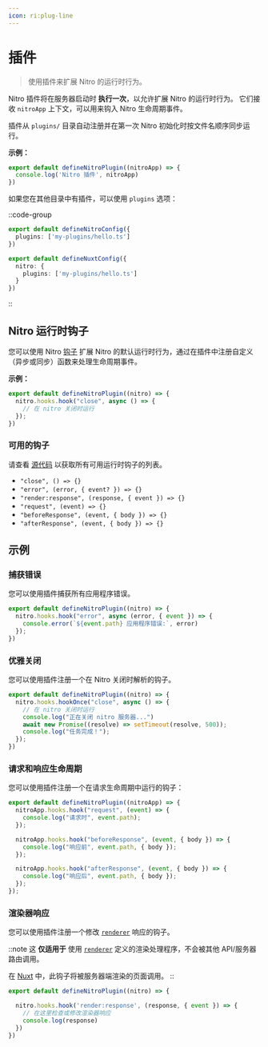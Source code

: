 ```yaml
---
icon: ri:plug-line
---
```


# 插件

> 使用插件来扩展 Nitro 的运行时行为。

Nitro 插件将在服务器启动时 **执行一次**，以允许扩展 Nitro 的运行时行为。
它们接收 `nitroApp` 上下文，可以用来钩入 Nitro 生命周期事件。

插件从 `plugins/` 目录自动注册并在第一次 Nitro 初始化时按文件名顺序同步运行。


**示例：**

```ts [server/plugins/test.ts]
export default defineNitroPlugin((nitroApp) => {
  console.log('Nitro 插件', nitroApp)
})
```

如果您在其他目录中有插件，可以使用 `plugins` 选项：

::code-group
```ts [nitro.config.ts]
export default defineNitroConfig({
  plugins: ['my-plugins/hello.ts']
})
```
```ts [nuxt.config.ts]
export default defineNuxtConfig({
  nitro: {
    plugins: ['my-plugins/hello.ts']
  }
})
```
::

## Nitro 运行时钩子

您可以使用 Nitro [钩子](https://github.com/unjs/hookable) 扩展 Nitro 的默认运行时行为，通过在插件中注册自定义（异步或同步）函数来处理生命周期事件。

**示例：**

```ts
export default defineNitroPlugin((nitro) => {
  nitro.hooks.hook("close", async () => {
    // 在 nitro 关闭时运行
  });
})
```

### 可用的钩子

请查看 [源代码](https://github.com/nitrojs/nitro/blob/v2/src/core/index.ts#L75) 以获取所有可用运行时钩子的列表。

- `"close", () => {}`
- `"error", (error, { event? }) => {}`
- `"render:response", (response, { event }) => {}`
- `"request", (event) => {}`
- `"beforeResponse", (event, { body }) => {}`
- `"afterResponse", (event, { body }) => {}`

## 示例

### 捕获错误

您可以使用插件捕获所有应用程序错误。

```ts
export default defineNitroPlugin((nitro) => {
  nitro.hooks.hook("error", async (error, { event }) => {
    console.error(`${event.path} 应用程序错误:`, error)
  });
})
```

### 优雅关闭

您可以使用插件注册一个在 Nitro 关闭时解析的钩子。

```ts
export default defineNitroPlugin((nitro) => {
  nitro.hooks.hookOnce("close", async () => {
    // 在 nitro 关闭时运行
    console.log("正在关闭 nitro 服务器...")
    await new Promise((resolve) => setTimeout(resolve, 500));
    console.log("任务完成！");
  });
})
```

### 请求和响应生命周期

您可以使用插件注册一个在请求生命周期中运行的钩子：

```ts
export default defineNitroPlugin((nitroApp) => {
  nitroApp.hooks.hook("request", (event) => {
    console.log("请求时", event.path);
  });

  nitroApp.hooks.hook("beforeResponse", (event, { body }) => {
    console.log("响应前", event.path, { body });
  });

  nitroApp.hooks.hook("afterResponse", (event, { body }) => {
    console.log("响应后", event.path, { body });
  });
});
```

### 渲染器响应

您可以使用插件注册一个修改 [`renderer`](https://nitro.zhcndoc.com/config#renderer) 响应的钩子。

::note
这 **仅适用于** 使用 [`renderer`](https://nitro.zhcndoc.com/config#renderer) 定义的渲染处理程序，不会被其他 API/服务器路由调用。

在 [Nuxt](https://nuxt.zhcndoc.com/) 中，此钩子将被服务器端渲染的页面调用。
::

```ts
export default defineNitroPlugin((nitro) => {

  nitro.hooks.hook('render:response', (response, { event }) => {
    // 在这里检查或修改渲染器响应
    console.log(response)
  })
})
```

